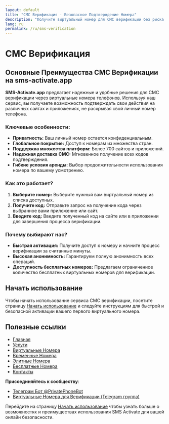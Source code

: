 ```yaml
---
layout: default
title: "СМС Верификация - Безопасное Подтверждение Номера"
description: "Получите виртуальный номер для СМС верификации без риска для личной информации. Подходит для всех видов онлайн-активностей."
lang: ru
permalink: /ru/sms-verification
---
```


# СМС Верификация

## Основные Преимущества СМС Верификации на sms-activate.app

**SMS-Activate.app** предлагает надежные и удобные решения для СМС верификации через виртуальные номера телефонов. Используя наш сервис, вы получаете возможность подтверждать свои действия на различных сайтах и приложениях, не раскрывая свой личный номер телефона.

### Ключевые особенности:
- **Приватность:** Ваш личный номер остается конфиденциальным.
- **Глобальное покрытие:** Доступ к номерам из множества стран.
- **Поддержка множества платформ:** Более 700 сайтов и приложений.
- **Надежная доставка СМС:** Мгновенное получение всех кодов подтверждения.
- **Гибкие условия аренды:** Выбор продолжительности использования номера по вашему усмотрению.

### Как это работает?
1. **Выберите номер:** Выберите нужный вам виртуальный номер из списка доступных.
2. **Получите код:** Отправьте запрос на получение кода через выбранное вами приложение или сайт.
3. **Введите код:** Введите полученный код на сайте или в приложении для завершения процесса верификации.

### Почему выбирают нас?
- **Быстрая активация:** Получите доступ к номеру и начните процесс верификации за считанные минуты.
- **Высокая анонимность:** Гарантируем полную анонимность всех операций.
- **Доступность бесплатных номеров:** Предлагаем ограниченное количество бесплатных виртуальных номеров для верификации.

## Начать использование

Чтобы начать использование сервиса СМС верификации, посетите страницу [Начать использование](/ru/get-started) и следуйте инструкциям для быстрой и безопасной активации вашего первого виртуального номера.

## Полезные ссылки

- [Главная](/ru/)
- [Услуги](/ru/services)
- [Виртуальные Номера](/ru/virtual-phone-numbers)
- [Временные Номера](/ru/temporary-phone-numbers)
- [Элитные Номера](/ru/elite-phone-numbers)
- [Бесплатные Номера](/ru/free-phone-numbers)
- [Контакты](/ru/contact)

**Присоединяйтесь к сообществу**:
  - [Телеграм Бот @PrivatePhoneBot](https://t.me/PrivatePhoneBot)
  - [Виртуальные Номера для Верификации (Telegram группа)](https://t.me/VirtualNumbersForVerification)

Перейдите на страницу [Начать использование](/ru/get-started) чтобы узнать больше о возможностях и преимуществах использования SMS Activate для вашей онлайн безопасности.